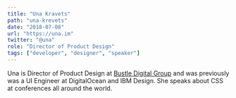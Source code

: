 ```yaml
---
title: "Una Kravets"
path: "una-krevets"
date: "2018-07-08"
url: "https://una.im"
twitter: "@una"
role: "Director of Product Design"
tags: ["developer", "designer", "speaker"]
---
```


Una is Director of Product Design at [Bustle Digital Group](https://bustle.company) and was previously was a UI Engineer at DigitalOcean and IBM Design. She speaks about CSS at conferences all around the world.
